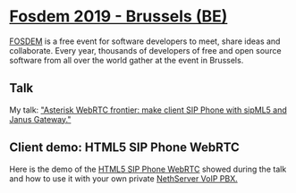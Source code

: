 # [Fosdem 2019 - Brussels (BE)](https://fosdem.org/2019)

[FOSDEM](https://fosdem.org) is a free event for software developers to meet, share ideas and collaborate.
Every year, thousands of developers of free and open source software from all over the world gather at the event in Brussels.

## Talk

My talk: ["Asterisk WebRTC frontier: make client SIP Phone with sipML5 and Janus Gateway."](https://fosdem.org/2019/schedule/event/webrtc_sip_phone/)

## Client demo: HTML5 SIP Phone WebRTC

Here is the demo of the [HTML5 SIP Phone WebRTC](https://github.com/alepolidori/janus-webrtc-phone) showed during the talk and how to use it with your own private [NethServer VoIP PBX.](https://github.com/alepolidori/howto-nethserver-voip-pbx)

